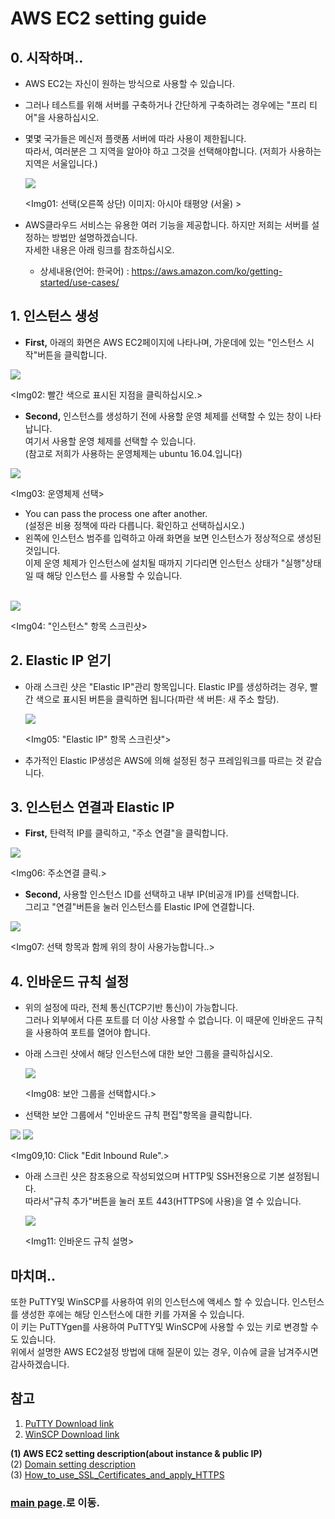 # AWS EC2 setting guide

## 0. 시작하며.. <br/>

- AWS EC2는 자신이 원하는 방식으로 사용할 수 있습니다.
- 그러나 테스트를 위해 서버를 구축하거나 간단하게 구축하려는 경우에는 "프리 티어"을 사용하십시오.
- 몇몇 국가들은 메신저 플랫폼 서버에 따라 사용이 제한됩니다. <br/>
  따라서, 여러분은 그 지역을 알아야 하고 그것을 선택해야합니다. (저희가 사용하는 지역은 서울입니다.)
  
  <img src="https://github.com/kuj0210/IoT-Pet-Home-System/blob/master/.README/Notes/aws_ec2_setting_im01.PNG">
  
  <Img01: 선택(오른쪽 상단) 이미지: 아시아 태평양 (서울) >
  
- AWS클라우드 서비스는 유용한 여러 기능을 제공합니다. 하지만 저희는 서버를 설정하는 방법만 설명하겠습니다. <br/>
  자세한 내용은 아래 링크를 참조하십시오. <br/>
  + 상세내용(언어: 한국어) : https://aws.amazon.com/ko/getting-started/use-cases/
  

## 1. 인스턴스 생성

- **First,** 아래의 화면은 AWS EC2페이지에 나타나며, 가운데에 있는 "인스턴스 시작"버튼을 클릭합니다.

<img src="https://github.com/kuj0210/IoT-Pet-Home-System/blob/master/.README/Notes/aws_ec2_setting_im02.PNG">

  <Img02: 빨간 색으로 표시된 지점을 클릭하십시오.>

- **Second,** 인스턴스를 생성하기 전에 사용할 운영 체제를 선택할 수 있는 창이 나타납니다. <br/>
  여기서 사용할 운영 체제를 선택할 수 있습니다. <br/>
  (참고로 저희가 사용하는 운영체제는 ubuntu 16.04.입니다)
  
<img src = "https://github.com/kuj0210/IoT-Pet-Home-System/blob/master/.README/Notes/aws_ec2_setting_im03.PNG">

  <Img03: 운영체제 선택>
  
- You can pass the process one after another. <br/>
  (설정은 비용 정책에 따라 다릅니다. 확인하고 선택하십시오.)
- 왼쪽에 인스턴스 범주를 입력하고 아래 화면을 보면 인스턴스가 정상적으로 생성된 것입니다.<br/>
  이제 운영 체제가 인스턴스에 설치될 때까지 기다리면 인스턴스 상태가 "실행"상태일 때 해당 인스턴스
  를 사용할 수 있습니다. 
<br/>

  
<img src = "https://github.com/kuj0210/IoT-Pet-Home-System/blob/master/.README/Notes/aws_ec2_setting_im04.PNG">

  <Img04: "인스턴스" 항목 스크린샷>
  
  
## 2. Elastic IP 얻기

- 아래 스크린 샷은 "Elastic IP"관리 항목입니다. 
  Elastic IP를 생성하려는 경우, 빨간 색으로 표시된 버튼을 클릭하면 됩니다(파란 색 버튼: 새 주소 할당).


  <img src = "https://github.com/kuj0210/IoT-Pet-Home-System/blob/master/.README/Notes/aws_ec2_setting_im05.PNG">
  
  <Img05: "Elastic IP" 항목 스크린샷">
  
- 추가적인 Elastic IP생성은 AWS에 의해 설정된 청구 프레임워크를 따르는 것 같습니다.

  
## 3. 인스턴스 연결과 Elastic IP

- **First,** 탄력적 IP를 클릭하고, "주소 연결"을 클릭합니다.

<img src = "https://github.com/kuj0210/IoT-Pet-Home-System/blob/master/.README/Notes/aws_ec2_setting_im06.PNG">

<Img06: 주소연결 클릭.>

- **Second,** 사용할 인스턴스 ID를 선택하고 내부 IP(비공개 IP)를 선택합니다.<br/>
  그리고 "연결"버튼을 눌러 인스턴스를 Elastic IP에 연결합니다.
  
<img src = "https://github.com/kuj0210/IoT-Pet-Home-System/blob/master/.README/Notes/aws_ec2_setting_im07.PNG">

<Img07: 선택 항목과 함께 위의 창이 사용가능합니다..>


## 4. 인바운드 규칙 설정

- 위의 설정에 따라, 전체 통신(TCP기반 통신)이 가능합니다.<br/>
  그러나 외부에서 다른 포트를 더 이상 사용할 수 없습니다. 이 때문에 인바운드 규칙을 사용하여 포트를 열어야 합니다.
- 아래 스크린 샷에서 해당 인스턴스에 대한 보안 그룹을 클릭하십시오.
  
  
  <img src = "https://github.com/kuj0210/IoT-Pet-Home-System/blob/master/.README/Notes/aws_ec2_setting_im08.PNG">
  
  <Img08: 보안 그룹을 선택합시다.>
  
- 선택한 보안 그룹에서 "인바운드 규칙 편집"항목을 클릭합니다.

 <img src = "https://github.com/kuj0210/IoT-Pet-Home-System/blob/master/.README/Notes/aws_ec2_setting_im09.PNG">
 <img src = "https://github.com/kuj0210/IoT-Pet-Home-System/blob/master/.README/Notes/aws_ec2_setting_im10.PNG">
 
 <Img09,10: Click "Edit Inbound Rule".>
 
- 아래 스크린 샷은 참조용으로 작성되었으며 HTTP및 SSH전용으로 기본 설정됩니다.<br/>
  따라서"규칙 추가"버튼을 눌러 포트 443(HTTPS에 사용)을 열 수 있습니다.
  
  <img src = "https://github.com/kuj0210/IoT-Pet-Home-System/blob/master/.README/Notes/aws_ec2_setting_im11.PNG">
  
  <Img11: 인바운드 규칙 설명>
  
  
## 마치며..

또한 PuTTY및 WinSCP를 사용하여 위의 인스턴스에 액세스 할 수 있습니다. 인스턴스를 생성한 후에는 해당 인스턴스에 대한 키를 가져올 수 있습니다.<br/> 이 키는 PuTTYgen를 사용하여 PuTTY및 WinSCP에 사용할 수 있는 키로 변경할 수도 있습니다.<br/>
위에서 설명한 AWS EC2설정 방법에 대해 질문이 있는 경우, 이슈에 글을 남겨주시면 감사하겠습니다. <br/>



## 참고

1. [PuTTY Download link](https://www.putty.org/)
2. [WinSCP Download link](https://winscp.net/eng/download.php)

**(1) AWS EC2 setting description(about instance & public IP)**<br/>
(2) [Domain setting description](https://github.com/kuj0210/IoT-Pet-Home-System/blob/master/.README/Notes/Domain_setting_KR.md)<br/>
(3) [How_to_use_SSL_Certificates_and_apply_HTTPS](https://github.com/kuj0210/IoT-Pet-Home-System/blob/master/.README/Notes/How_to_use_SSL_Certificates_and_apply_HTTPS_KR.md)<br/>

### [main page](https://github.com/kuj0210/IoT-Pet-Home-System/README_KR.md).로 이동.
